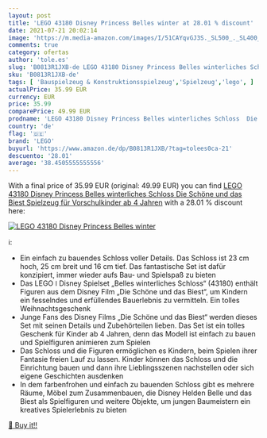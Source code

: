 ```yaml
---
layout: post
title: 'LEGO 43180 Disney Princess Belles winter at 28.01 % discount'
date: 2021-07-21 20:02:14
image: 'https://m.media-amazon.com/images/I/51CAYqvGJ3S._SL500_._SL400_.jpg'
comments: true
category: ofertas
author: 'tole.es'
slug: 'B0813R1JXB-de LEGO 43180 Disney Princess Belles winterliches Schloss Die...'
sku: 'B0813R1JXB-de'
tags: [ 'Bauspielzeug & Konstruktionsspielzeug','Spielzeug','lego', ]
actualPrice: 35.99 EUR
currency: EUR
price: 35.99
comparePrice: 49.99 EUR
prodname: 'LEGO 43180 Disney Princess Belles winterliches Schloss  Die Schöne und das Biest  Spielzeug für Vorschulkinder ab 4 Jahren'
country: 'de'
flag: '🇩🇪'
brand: 'LEGO'
buyurl: 'https://www.amazon.de/dp/B0813R1JXB/?tag=tolees0ca-21'
descuento: '28.01'
average: '38.4505555555556'
---
```


With a final price of 35.99 EUR (original: 49.99 EUR) you can find [LEGO 43180 Disney Princess Belles winterliches Schloss  Die Schöne und das Biest  Spielzeug für Vorschulkinder ab 4 Jahren](https://www.amazon.de/dp/B0813R1JXB/?tag=tolees0ca-21) with a  28.01 % discount here:

[![LEGO 43180 Disney Princess Belles winter](https://m.media-amazon.com/images/I/51CAYqvGJ3S._SL500_._SL400_.jpg)](https://www.amazon.de/dp/B0813R1JXB/?tag=tolees0ca-21)

ℹ️:

- Ein einfach zu bauendes Schloss voller Details. Das Schloss ist 23 cm hoch, 25 cm breit und 16 cm tief. Das fantastische Set ist dafür konzipiert, immer wieder aufs Bau- und Spielspaß zu bieten
- Das LEGO ǀ Disney Spielset „Belles winterliches Schloss“ (43180) enthält Figuren aus dem Disney Film „Die Schöne und das Biest“, um Kindern ein fesselndes und erfüllendes Bauerlebnis zu vermitteln. Ein tolles Weihnachtsgeschenk
- Junge Fans des Disney Films „Die Schöne und das Biest“ werden dieses Set mit seinen Details und Zubehörteilen lieben. Das Set ist ein tolles Geschenk für Kinder ab 4 Jahren, denn das Modell ist einfach zu bauen und Spielfiguren animieren zum Spielen
- Das Schloss und die Figuren ermöglichen es Kindern, beim Spielen ihrer Fantasie freien Lauf zu lassen. Kinder können das Schloss und die Einrichtung bauen und dann ihre Lieblingsszenen nachstellen oder sich eigene Geschichten ausdenken
- In dem farbenfrohen und einfach zu bauenden Schloss gibt es mehrere Räume, Möbel zum Zusammenbauen, die Disney Helden Belle und das Biest als Spielfiguren und weitere Objekte, um jungen Baumeistern ein kreatives Spielerlebnis zu bieten

[🛒 Buy it!!](https://www.amazon.de/dp/B0813R1JXB/?tag=tolees0ca-21)
